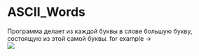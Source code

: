# ASCII_Words
Программа делает из каждой буквы в слове большую букву, состоящую из этой самой буквы.
for example ->  
![](https://image.ibb.co/ejDMGb/image.png)
